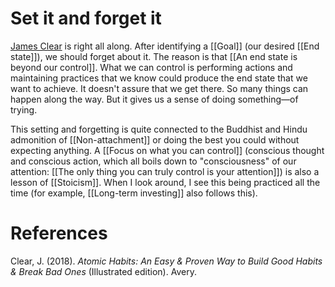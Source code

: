 # Set it and forget it

[James Clear](craftdocs://open?blockId=A0914B11-A194-472A-9116-E349DEA7B254&spaceId=63534923-d6b9-bddc-93d1-c854ccf112a8) is right all along. After identifying a [[Goal]] (our desired [[End state]]), we should forget about it. The reason is that [[An end state is beyond our control]]. What we can control is performing actions and maintaining practices that we know could produce the end state that we want to achieve. It doesn't assure that we get there. So many things can happen along the way. But it gives us a sense of doing something—of trying.

This setting and forgetting is quite connected to the Buddhist and Hindu admonition of [[Non-attachment]] or doing the best you could without expecting anything. A [[Focus on what you can control]] (conscious thought and conscious action, which all boils down to "consciousness" of our attention: [[The only thing you can truly control is your attention]]) is also a lesson of [[Stoicism]]. When I look around, I see this being practiced all the time (for example, [[Long-term investing]] also follows this).

# References

Clear, J. (2018). *Atomic Habits: An Easy & Proven Way to Build Good Habits & Break Bad Ones* (Illustrated edition). Avery.

